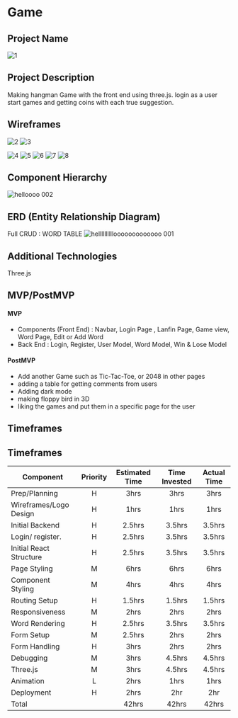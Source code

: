 # Game


## Project Name
![1](https://user-images.githubusercontent.com/61396761/139731307-738994db-be38-49c3-9f42-05d33482118b.jpg)


## Project Description

Making hangman Game with the front end using three.js. login as a user start games and getting coins with each true suggestion. 

## Wireframes

![2](https://user-images.githubusercontent.com/61396761/139731425-c64c1814-f233-43af-80e2-fe6e2ae9c3de.jpg)
![3](https://user-images.githubusercontent.com/61396761/139731428-9e57f331-6fad-4f22-8800-ae032e24be3e.jpg)

![4](https://user-images.githubusercontent.com/61396761/139731435-6a146738-8ade-4337-b8c5-f4e03c749078.jpg)
![5](https://user-images.githubusercontent.com/61396761/139731714-d06c5572-3d09-4a30-94e5-f3fbf3b53f49.jpg)
![6](https://user-images.githubusercontent.com/61396761/139731722-200c6aaa-ce0a-4f99-a177-aeee3cde5357.jpg)
![7](https://user-images.githubusercontent.com/61396761/139731725-ec3b8013-916e-43b0-b729-1c46a93cf3ac.jpg)
![8](https://user-images.githubusercontent.com/61396761/139731731-691faeb5-4de5-4a7c-ab71-c1d03f87c687.jpg)

## Component Hierarchy

![helloooo 002](https://user-images.githubusercontent.com/61396761/139739139-adec47e1-baa0-4c76-b5c9-a2cdffd3fb79.jpeg)


## ERD (Entity Relationship Diagram)

Full CRUD : WORD TABLE
![hellllllllllooooooooooooo 001](https://user-images.githubusercontent.com/61396761/139736404-bd2a0991-ebf5-4dde-aada-1b3afa1ee88f.jpeg)



## Additional Technologies

Three.js 

## MVP/PostMVP

#### MVP 

- Components (Front End) : Navbar, Login Page , Lanfin Page, Game view, Word Page, Edit or Add Word
- Back End : Login, Register, User Model, Word Model, Win & Lose Model

#### PostMVP  

- Add another Game such as Tic-Tac-Toe, or 2048 in other pages
- adding a table for getting comments from users
- Adding dark mode
- making floppy bird in 3D
- liking the games and put them in a specific page for the user

## Timeframes
## Timeframes

| Component                     | Priority | Estimated Time | Time Invested | Actual Time |
| ----------------------------- | :------: | :------------: | :-----------: | :---------: |
| Prep/Planning                 |    H     |      3hrs      |     3hrs      |    3hrs     |
| Wireframes/Logo Design        |    H     |      1hrs      |     1hrs      |    1hrs     |
| Initial Backend               |    H     |     2.5hrs     |    3.5hrs     |   3.5hrs    |
| Login/ register.              |    H     |     2.5hrs     |    3.5hrs     |   3.5hrs    |
| Initial React Structure       |    H     |     2.5hrs     |    3.5hrs     |   3.5hrs    |
| Page Styling                  |    M     |      6hrs      |     6hrs      |    6hrs     |
| Component Styling             |    M     |      4hrs      |     4hrs      |    4hrs     |
| Routing Setup                 |    H     |     1.5hrs     |    1.5hrs     |   1.5hrs    |
| Responsiveness                |    M     |      2hrs      |     2hrs      |    2hrs     |
| Word Rendering                |    H     |     2.5hrs     |    3.5hrs     |   3.5hrs    |
| Form Setup                    |    M     |     2.5hrs     |     2hrs      |    2hrs     |
| Form Handling                 |    H     |      3hrs      |     2hrs      |    2hrs     |
| Debugging                     |    M     |      3hrs      |    4.5hrs     |   4.5hrs    |
| Three.js                      |    M     |      3hrs      |    4.5hrs     |   4.5hrs    |
| Animation                     |    L     |      2hrs      |     1hrs      |    1hrs     |
| Deployment                    |    H     |      2hrs      |      2hr      |     2hr     |
| Total                         |          |     42hrs      |     42hrs     |    42hrs    |
<!-- 



## SWOT Analysis

#### Strengths: Backe end wwith python analysing data that I want to work with

#### Weaknesses: I have not work with three.js before

#### Opportunities: learning three.js

#### Threats: -
